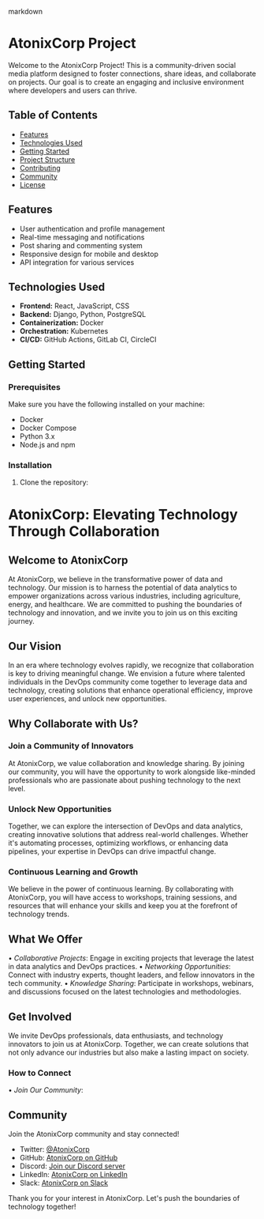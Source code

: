 markdown
# AtonixCorp Project

Welcome to the AtonixCorp Project! This is a community-driven social media platform designed to foster connections, share ideas, and collaborate on projects. Our goal is to create an engaging and inclusive environment where developers and users can thrive.

## Table of Contents

- [Features](https://github.com/AtonixCorpCommunity/commuinty_Features/edit/main/README.md)
- [Technologies Used](#technologies-used)
- [Getting Started](#getting-started)
- [Project Structure](https://github.com/AtonixCorpCommunity/project_structure/blob/main/README.md)
- [Contributing](https://github.com/AtonixCorpCommunity/Atonixcorpcommunity_contribution/edit/main/README.md)
- [Community](#community)
- [License](#license)

## Features

- User authentication and profile management
- Real-time messaging and notifications
- Post sharing and commenting system
- Responsive design for mobile and desktop
- API integration for various services

## Technologies Used

- **Frontend:** React, JavaScript, CSS
- **Backend:** Django, Python, PostgreSQL
- **Containerization:** Docker
- **Orchestration:** Kubernetes
- **CI/CD:** GitHub Actions, GitLab CI, CircleCI

## Getting Started

### Prerequisites

Make sure you have the following installed on your machine:

- Docker
- Docker Compose
- Python 3.x
- Node.js and npm

### Installation

1. Clone the repository:
   


# AtonixCorp: Elevating Technology Through Collaboration

## Welcome to AtonixCorp

At AtonixCorp, we believe in the transformative power of data and technology. Our mission is to harness the potential of data analytics to empower organizations across various industries, including agriculture, energy, and healthcare. We are committed to pushing the boundaries of technology and innovation, and we invite you to join us on this exciting journey.

## Our Vision

In an era where technology evolves rapidly, we recognize that collaboration is key to driving meaningful change. We envision a future where talented individuals in the DevOps community come together to leverage data and technology, creating solutions that enhance operational efficiency, improve user experiences, and unlock new opportunities.

## Why Collaborate with Us?

### Join a Community of Innovators

At AtonixCorp, we value collaboration and knowledge sharing. By joining our community, you will have the opportunity to work alongside like-minded professionals who are passionate about pushing technology to the next level.

### Unlock New Opportunities

Together, we can explore the intersection of DevOps and data analytics, creating innovative solutions that address real-world challenges. Whether it's automating processes, optimizing workflows, or enhancing data pipelines, your expertise in DevOps can drive impactful change.

### Continuous Learning and Growth

We believe in the power of continuous learning. By collaborating with AtonixCorp, you will have access to workshops, training sessions, and resources that will enhance your skills and keep you at the forefront of technology trends.

## What We Offer

•⁠  ⁠*Collaborative Projects*: Engage in exciting projects that leverage the latest in data analytics and DevOps practices.
•⁠  ⁠*Networking Opportunities*: Connect with industry experts, thought leaders, and fellow innovators in the tech community.
•⁠  ⁠*Knowledge Sharing*: Participate in workshops, webinars, and discussions focused on the latest technologies and methodologies.

## Get Involved

We invite DevOps professionals, data enthusiasts, and technology innovators to join us at AtonixCorp. Together, we can create solutions that not only advance our industries but also make a lasting impact on society.

### How to Connect

•⁠  ⁠*Join Our Community*:
## Community

Join the AtonixCorp community and stay connected!

- Twitter: [@AtonixCorp](https://x.com/AtonixCorp)
- GitHub: [AtonixCorp on GitHub](https://github.com/AtonixCorpCommunity)
- Discord: [Join our Discord server](https://discord.gg/tcqPRJPw) 
- LinkedIn: [AtonixCorp on LinkedIn](https://www.linkedin.com/groups/9558643/) 
- Slack: [AtonixCorp on Slack](https://atonixcorpcommunity.slack.com)

Thank you for your interest in AtonixCorp. Let's push the boundaries of technology together!
